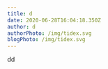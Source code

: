 ```yaml
---
title: d
date: 2020-06-28T16:04:18.350Z
author: d
authorPhoto: /img/tidex.svg
blogPhoto: /img/tidex.svg
---
```

dd